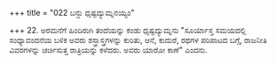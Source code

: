 +++
title = "022 ಬನ್ದು ಧೃಷ್ಟದ್ಯುಮ್ನನಯ್ಯಂ"

+++
22. ಅರಮನೆಗೆ ಹಿಂದಿರುಗಿ ತಂದೆಯನ್ನು ಕಂಡು ಧೃಷ್ಟದ್ಯುಮ್ನನು "ಸೂರ್ಯಾಸ್ತ ಸಮಯದಲ್ಲಿ ಸಂಧ್ಯಾವಂದನೆಯ ಬಳಿಕ ಅವರು ಶಸ್ತ್ರಾಸ್ತ್ರಗಳನ್ನು ಕುರಿತು, ಆನೆ, ಕುದುರೆ, ರಥಗಳ ಪರಿಪಾಟದ ಬಗ್ಗೆ, ರಾಜನೀತಿ ವಿವರಗಳನ್ನು ಚರ್ಚಿಸುತ್ತ ರಾತ್ರಿಯನ್ನು ಕಳೆದರು. ಅವರು ಯಾರೋ ಕಾಣೆ" ಎಂದನು.